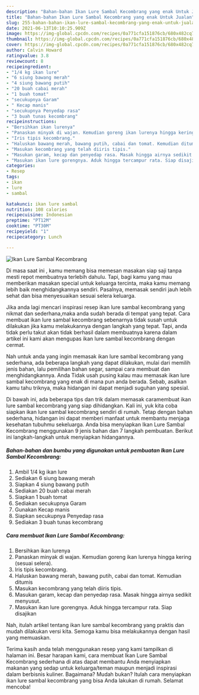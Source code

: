 ```yaml
---
description: "Bahan-bahan Ikan Lure Sambal Kecombrang yang enak Untuk Jualan"
title: "Bahan-bahan Ikan Lure Sambal Kecombrang yang enak Untuk Jualan"
slug: 255-bahan-bahan-ikan-lure-sambal-kecombrang-yang-enak-untuk-jualan
date: 2021-06-13T10:10:25.909Z
image: https://img-global.cpcdn.com/recipes/0a771cfa151876cb/680x482cq70/ikan-lure-sambal-kecombrang-foto-resep-utama.jpg
thumbnail: https://img-global.cpcdn.com/recipes/0a771cfa151876cb/680x482cq70/ikan-lure-sambal-kecombrang-foto-resep-utama.jpg
cover: https://img-global.cpcdn.com/recipes/0a771cfa151876cb/680x482cq70/ikan-lure-sambal-kecombrang-foto-resep-utama.jpg
author: Calvin Howard
ratingvalue: 3.8
reviewcount: 8
recipeingredient:
- "1/4 kg ikan lure"
- "6 siung bawang merah"
- "4 siung bawang putih"
- "20 buah cabai merah"
- "1 buah tomat"
- "secukupnya Garam"
- " Kecap manis"
- "secukupnya Penyedap rasa"
- "3 buah tunas kecombrang"
recipeinstructions:
- "Bersihkan ikan lurenya"
- "Panaskan minyak di wajan. Kemudian goreng ikan lurenya hingga kering (sesuai selera)."
- "Iris tipis kecombrang."
- "Haluskan bawang merah, bawang putih, cabai dan tomat. Kemudian ditumis"
- "Masukan kecombrang yang telah diiris tipis."
- "Masukan garam, kecap dan penyedap rasa. Masak hingga airnya sedikit menyusut."
- "Masukan ikan lure gorengnya. Aduk hingga tercampur rata. Siap disajikan"
categories:
- Resep
tags:
- ikan
- lure
- sambal

katakunci: ikan lure sambal 
nutrition: 108 calories
recipecuisine: Indonesian
preptime: "PT12M"
cooktime: "PT30M"
recipeyield: "1"
recipecategory: Lunch

---
```



![Ikan Lure Sambal Kecombrang](https://img-global.cpcdn.com/recipes/0a771cfa151876cb/680x482cq70/ikan-lure-sambal-kecombrang-foto-resep-utama.jpg)

Di masa  saat ini , kamu memang bisa memesan masakan siap saji tanpa mesti repot membuatnya terlebih dahulu. Tapi, bagi kamu yang mau memberikan masakan special untuk keluarga tercinta, maka kamu memang lebih baik menghidangkannya sendiri. Pasalnya, memasak sendiri jauh lebih sehat dan bisa menyesuaikan sesuai selera keluarga.

Jika anda lagi mencari inspirasi resep ikan lure sambal kecombrang yang nikmat dan sederhana,maka anda sudah berada di tempat yang tepat. Cara membuat ikan lure sambal kecombrang  sebenarnya tidak susah untuk dilakukan jika kamu melakukannya dengan langkah yang tepat. Tapi, anda tidak perlu takut akan tidak berhasil dalam membuatnya 
karena dalam artikel ini kami akan mengupas ikan lure sambal kecombrang dengan cermat.  



Nah untuk anda yang ingin memasak ikan lure sambal kecombrang yang sederhana, ada beberapa langkah yang dapat dilakukan, mulai dari memilih jenis bahan, lalu pemilihan bahan segar, sampai cara membuat dan menghidangkannya. Anda Tidak usah pusing kalau mau memasak ikan lure sambal kecombrang yang enak di mana pun anda berada. Sebab, asalkan kamu  tahu triknya, maka hidangan ini dapat menjadi suguhan yang spesial.

Di bawah ini, ada beberapa tips dan trik dalam memasak caramembuat ikan lure sambal kecombrang yang siap dihidangkan. Kali ini, yuk kita coba siapkan ikan lure sambal kecombrang sendiri di rumah. Tetap dengan bahan sederhana, hidangan ini dapat memberi manfaat untuk membantu menjaga kesehatan tubuhmu sekeluarga. Anda bisa menyiapkan Ikan Lure Sambal Kecombrang menggunakan 9 jenis bahan dan 7 langkah pembuatan. Berikut ini langkah-langkah untuk menyiapkan hidangannya.

<!--inarticleads1-->

##### Bahan-bahan dan bumbu yang digunakan untuk pembuatan Ikan Lure Sambal Kecombrang:

1. Ambil 1/4 kg ikan lure
1. Sediakan 6 siung bawang merah
1. Siapkan 4 siung bawang putih
1. Sediakan 20 buah cabai merah
1. Siapkan 1 buah tomat
1. Sediakan secukupnya Garam
1. Gunakan  Kecap manis
1. Siapkan secukupnya Penyedap rasa
1. Sediakan 3 buah tunas kecombrang




<!--inarticleads2-->

##### Cara membuat Ikan Lure Sambal Kecombrang:

1. Bersihkan ikan lurenya
1. Panaskan minyak di wajan. Kemudian goreng ikan lurenya hingga kering (sesuai selera).
1. Iris tipis kecombrang.
1. Haluskan bawang merah, bawang putih, cabai dan tomat. Kemudian ditumis
1. Masukan kecombrang yang telah diiris tipis.
1. Masukan garam, kecap dan penyedap rasa. Masak hingga airnya sedikit menyusut.
1. Masukan ikan lure gorengnya. Aduk hingga tercampur rata. Siap disajikan




Nah, itulah artikel tentang  ikan lure sambal kecombrang  yang praktis dan mudah dilakukan versi kita. Semoga kamu bisa melakukannya dengan hasil yang memuaskan. 

Terima kasih anda telah menggunakan resep yang kami tampilkan di halaman ini. Besar harapan kami, cara membuat  Ikan Lure Sambal Kecombrang sederhana di atas dapat membantu Anda menyiapkan makanan yang sedap untuk keluarga/teman maupun menjadi inspirasi dalam berbisnis kuliner. Bagaimana? Mudah bukan? Itulah cara menyiapkan ikan lure sambal kecombrang yang bisa Anda lakukan di rumah. Selamat mencoba!

